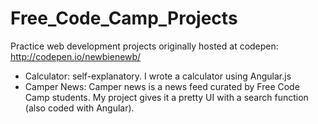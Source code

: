 # Free_Code_Camp_Projects
Practice web development projects originally hosted at codepen: http://codepen.io/newbienewb/
- Calculator: self-explanatory. I wrote a calculator using Angular.js
- Camper News: Camper news is a news feed curated by Free Code Camp students. My project gives it a pretty UI with a search function (also coded with Angular).
